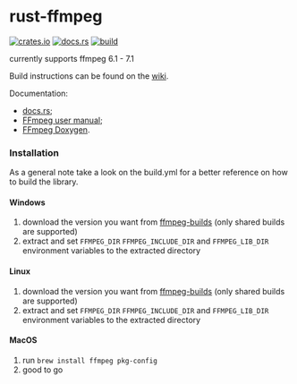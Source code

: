 # rust-ffmpeg

[![crates.io](https://img.shields.io/crates/v/rust-ffmpeg)](https://crates.io/crates/rust-ffmpeg)
[![docs.rs](https://docs.rs/rust-ffmpeg/badge.svg)](https://docs.rs/rust-ffmpeg)
[![build](https://github.com/nrbnlulu/rust-ffmpeg/workflows/build/badge.svg)](https://github.com/nrbnlulu/rust-ffmpeg/actions)

currently supports ffmpeg 6.1 - 7.1

Build instructions can be found on the [wiki](https://github.com/nrbnlulu/rust-ffmpeg/wiki/Notes-on-building).

Documentation:

- [docs.rs](https://docs.rs/rust-ffmpeg/);
- [FFmpeg user manual](https://ffmpeg.org/ffmpeg-all.html);
- [FFmpeg Doxygen](https://ffmpeg.org/doxygen/trunk/).

### Installation

As a general note take a look on the build.yml
for a better reference on how to build the library.

#### Windows

1. download the version you want from [ffmpeg-builds](https://github.com/BtbN/FFmpeg-Builds/releases) (only shared builds are supported)
2. extract and set `FFMPEG_DIR` `FFMPEG_INCLUDE_DIR` and `FFMPEG_LIB_DIR` environment variables to the extracted directory

#### Linux

1. download the version you want from [ffmpeg-builds](https://github.com/BtbN/FFmpeg-Builds/releases) (only shared builds are supported)
2. extract and set `FFMPEG_DIR` `FFMPEG_INCLUDE_DIR` and `FFMPEG_LIB_DIR` environment variables to the extracted directory

#### MacOS

1. run `brew install ffmpeg pkg-config`
2. good to go
